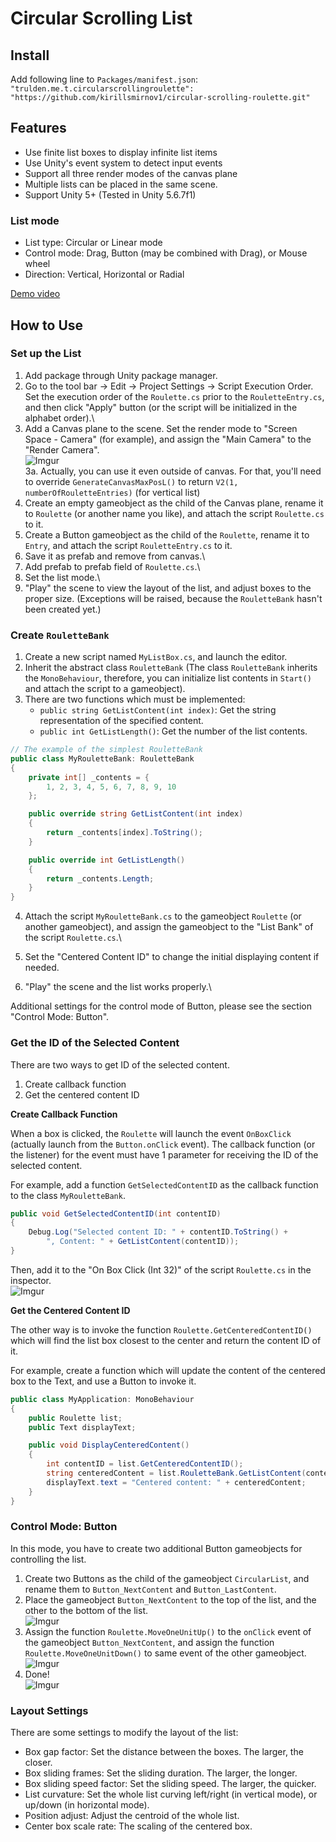 # Circular Scrolling List

## Install

Add following line to `Packages/manifest.json`:  
`"trulden.me.t.circularscrollingroulette": "https://github.com/kirillsmirnov1/circular-scrolling-roulette.git"`

## Features

* Use finite list boxes to display infinite list items
* Use Unity's event system to detect input events
* Support all three render modes of the canvas plane
* Multiple lists can be placed in the same scene.
* Support Unity 5+ (Tested in Unity 5.6.7f1)

### List mode

* List type: Circular or Linear mode
* Control mode: Drag, Button (may be combined with Drag), or Mouse wheel
* Direction: Vertical, Horizontal or Radial

[Demo video](https://youtu.be/k63eqwfj-1c)

## How to Use

### Set up the List

1. Add package through Unity package manager.
2. Go to the tool bar -> Edit -> Project Settings -> Script Execution Order. Set the execution order of the `Roulette.cs` prior to the `RouletteEntry.cs`, and then click "Apply" button (or the script will be initialized in the alphabet order).\
3. Add a Canvas plane to the scene. Set the render mode  to "Screen Space - Camera" (for example), and assign the "Main Camera" to the "Render Camera".\
	![Imgur](https://i.imgur.com/YgysLbH.png) \
3a. Actually, you can use it even outside of canvas. For that, you'll need to override `GenerateCanvasMaxPosL()` to return `V2(1, numberOfRouletteEntries)` (for vertical list)
4. Create an empty gameobject as the child of the Canvas plane, rename it to `Roulette` (or another name you like), and attach the script `Roulette.cs` to it.
5. Create a Button gameobject as the child of the `Roulette`, rename it to `Entry`, and attach the script `RouletteEntry.cs` to it.
6. Save it as prefab and remove from canvas.\
7. Add prefab to prefab field of `Roulette.cs`.\
8. Set the list mode.\
9. "Play" the scene to view the layout of the list, and adjust boxes to the proper size. (Exceptions will be raised, because the `RouletteBank` hasn't been created yet.)

### Create `RouletteBank`

1. Create a new script named `MyListBox.cs`, and launch the editor.
2. Inherit the abstract class `RouletteBank` (The class `RouletteBank` inherits the `MonoBehaviour`, therefore, you can initialize list contents in `Start()` and attach the script to a gameobject).
3. There are two functions which must be implemented:
	* `public string GetListContent(int index)`: Get the string representation of the specified content.
	* `public int GetListLength()`: Get the number of the list contents.
```csharp
// The example of the simplest RouletteBank
public class MyRouletteBank: RouletteBank
{
    private int[] _contents = {
        1, 2, 3, 4, 5, 6, 7, 8, 9, 10
    };

    public override string GetListContent(int index)
    {
        return _contents[index].ToString();
    }

    public override int GetListLength()
    {
        return _contents.Length;
    }
}
```
4. Attach the script `MyRouletteBank.cs` to the gameobject `Roulette` (or another gameobject), and assign the gameobject to the "List Bank" of the script `Roulette.cs`.\

5. Set the "Centered Content ID" to change the initial displaying content if needed.
6. "Play" the scene and the list works properly.\

Additional settings for the control mode of Button, please see the section "Control Mode: Button".

### Get the ID of the Selected Content

There are two ways to get ID of the selected content.

1. Create callback function
2. Get the centered content ID

**Create Callback Function**

When a box is clicked, the `Roulette` will launch the event `OnBoxClick` (actually launch from the `Button.onClick` event). The callback function (or the listener) for the event must have 1 parameter for receiving the ID of the selected content.

For example, add a function `GetSelectedContentID` as the callback function to the class `MyRouletteBank`.

```csharp
public void GetSelectedContentID(int contentID)
{
    Debug.Log("Selected content ID: " + contentID.ToString() +
        ", Content: " + GetListContent(contentID));
}
```

Then, add it to the "On Box Click (Int 32)" of the script `Roulette.cs` in the inspector.\
![Imgur](https://i.imgur.com/EmzRYr2.png)

**Get the Centered Content ID**

The other way is to invoke the function `Roulette.GetCenteredContentID()` which will find the list box closest to the center and return the content ID of it.

For example, create a function which will update the content of the centered box to the Text, and use a Button to invoke it.

```csharp
public class MyApplication: MonoBehaviour
{
    public Roulette list;
    public Text displayText;

    public void DisplayCenteredContent()
    {
        int contentID = list.GetCenteredContentID();
        string centeredContent = list.RouletteBank.GetListContent(contentID);
        displayText.text = "Centered content: " + centeredContent;
    }
}
```

### Control Mode: Button

In this mode, you have to create two additional Button gameobjects for controlling the list.

1. Create two Buttons as the child of the gameobject `CircularList`, and rename them to `Button_NextContent` and `Button_LastContent`.
2. Place the gameobject `Button_NextContent` to the top of the list, and the other to the bottom of the list.\
	![Imgur](https://i.imgur.com/MwasBgp.png)
3. Assign the function `Roulette.MoveOneUnitUp()` to the `onClick` event of the gameobject `Button_NextContent`, and assign the function `Roulette.MoveOneUnitDown()` to same event of the other gameobject.\
	![Imgur](https://i.imgur.com/jWQLDpj.png)
4. Done!\
	![Imgur](https://i.imgur.com/hbQL73Q.gif)

### Layout Settings

There are some settings to modify the layout of the list:

* Box gap factor: Set the distance between the boxes. The larger, the closer.
* Box sliding frames: Set the sliding duration. The larger, the longer.
* Box sliding speed factor: Set the sliding speed. The larger, the quicker.
* List curvature: Set the whole list curving left/right (in vertical mode), or up/down (in horizontal mode).
* Position adjust: Adjust the centroid of the whole list.
* Center box scale rate: The scaling of the centered box.
